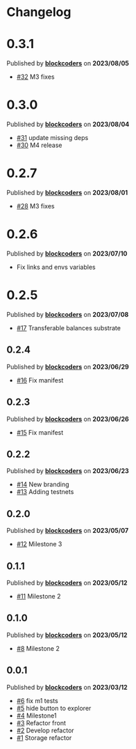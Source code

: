 # Changelog

# 0.3.1
Published by **[blockcoders](https://github.com/blockcoders)** on **2023/08/05**
- [#32](https://github.com/blockcoders/kuma-wallet/pull/32) M3 fixes

# 0.3.0
Published by **[blockcoders](https://github.com/blockcoders)** on **2023/08/04**
- [#31](https://github.com/blockcoders/kuma-wallet/pull/31) update missing deps
- [#30](https://github.com/blockcoders/kuma-wallet/pull/30) M4 release

# 0.2.7
Published by **[blockcoders](https://github.com/blockcoders)** on **2023/08/01**
- [#28](https://github.com/blockcoders/kuma-wallet/pull/28) M3 fixes

# 0.2.6
Published by **[blockcoders](https://github.com/blockcoders)** on **2023/07/10**
- Fix links and envs variables

# 0.2.5
Published by **[blockcoders](https://github.com/blockcoders)** on **2023/07/08**
- [#17](https://github.com/blockcoders/kuma-wallet/pull/17) Transferable balances substrate

## 0.2.4
Published by **[blockcoders](https://github.com/blockcoders)** on **2023/06/29**
- [#16](https://github.com/blockcoders/kuma-wallet/pull/16) Fix manifest

## 0.2.3
Published by **[blockcoders](https://github.com/blockcoders)** on **2023/06/26**
- [#15](https://github.com/blockcoders/kuma-wallet/pull/15) Fix manifest

## 0.2.2
Published by **[blockcoders](https://github.com/blockcoders)** on **2023/06/23**
- [#14](https://github.com/blockcoders/kuma-wallet/pull/14) New branding
- [#13](https://github.com/blockcoders/kuma-wallet/pull/13) Adding testnets 

## 0.2.0
Published by **[blockcoders](https://github.com/blockcoders)** on **2023/05/07**
- [#12](https://github.com/blockcoders/kuma-wallet/pull/12) Milestone 3

## 0.1.1
Published by **[blockcoders](https://github.com/blockcoders)** on **2023/05/12**
- [#11](https://github.com/blockcoders/kuma-wallet/pull/11) Milestone 2

## 0.1.0
Published by **[blockcoders](https://github.com/blockcoders)** on **2023/05/12**
- [#8](https://github.com/blockcoders/kuma-wallet/pull/8) Milestone 2

## 0.0.1
Published by **[blockcoders](https://github.com/blockcoders)** on **2023/03/12**
- [#6](https://github.com/blockcoders/kuma-wallet/pull/6) fix m1 tests
- [#5](https://github.com/blockcoders/kuma-wallet/pull/5) hide button to explorer
- [#4](https://github.com/blockcoders/kuma-wallet/pull/4) Milestone1
- [#3](https://github.com/blockcoders/kuma-wallet/pull/3) Refactor front
- [#2](https://github.com/blockcoders/kuma-wallet/pull/2) Develop refactor
- [#1](https://github.com/blockcoders/kuma-wallet/pull/1) Storage refactor

